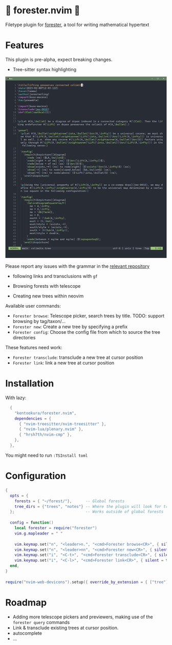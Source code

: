 # 🌲 forester.nvim 🌲

Filetype plugin for [forester](https://sr.ht/~jonsterling/forester/), a tool
for writing mathematical hypertext

# Features

This plugin is pre-alpha, expect breaking changes.

- Tree-sitter syntax highlighting

![Screenshot showcasing the conceal feature](./doc/highlight.png)

  Please report any issues with the grammar in the [relevant repository](https://github.com/kentookura/tree-sitter-forester)

- following links and transclusions with `gf`

- Browsing forests with telescope

- Creating new trees within neovim

Available user commands:

- `Forester browse`: Telescope picker, search trees by title. TODO: support browsing by tag/taxon/...
- `Forester new`: Create a new tree by specifying a prefix
- `Forester config`: Choose the config file from which to source the tree directories

These features need work:

- `Forester transclude`: transclude a new tree at cursor position
- `Forester link`: link a new tree at cursor position

# Installation

With lazy:

```lua
  {
    "kentookura/forester.nvim",
    dependencies = {
      { "nvim-treesitter/nvim-treesitter" },
      { "nvim-lua/plenary.nvim" },
      { "hrsh7th/nvim-cmp" },
    },
  },
```

You might need to run `:TSInstall toml`

# Configuration

```lua
{
  opts = {
    forests = { "~/forest/"},      -- Global forests
    tree_dirs = {"trees", "notes"} -- Where the plugin will look for trees relative to the current directory. 
  };                               -- Works outside of global forests

  config = function()
    local forester = require("forester")
    vim.g.mapleader = " "

    vim.keymap.set("n", "<leader>n.", "<cmd>Forester browse<CR>", { silent = true })
    vim.keymap.set("n", "<leader>nn", "<cmd>Forester new<CR>", { silent = true })
    vim.keymap.set("i", "<C-t>", "<cmd>Forester transclude<CR>", { silent = true })
    vim.keymap.set("i", "<C-l>", "<cmd>Forester link<CR>", { silent = true })
  end,
}

require("nvim-web-devicons").setup({ override_by_extension = { ["tree"] = { icon = "🌲" } } })
```


# Roadmap

- Adding more telescope pickers and previewers, making use of the `forester query` commands
- Link & transclude existing trees at cursor position.
- autocomplete
- ...
